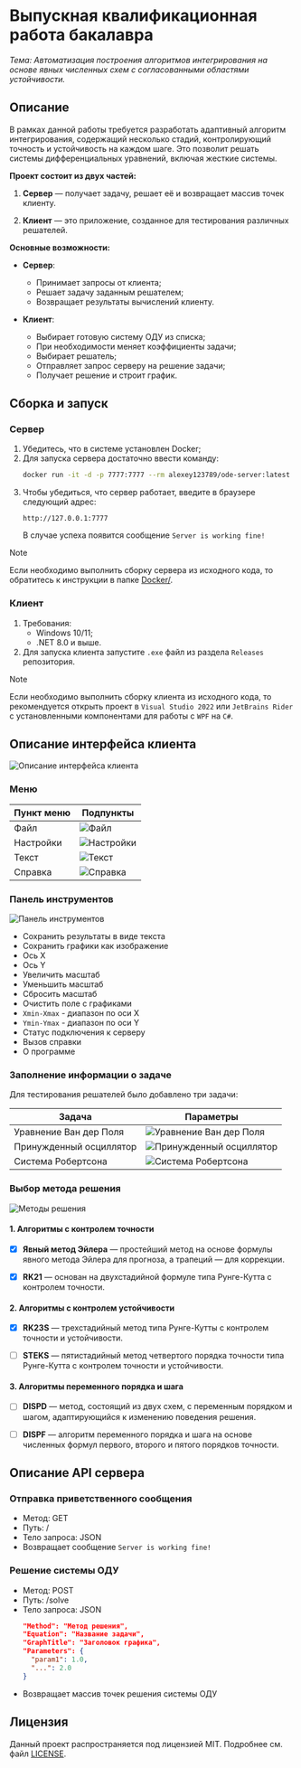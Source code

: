 # Выпускная квалификационная работа бакалавра

*Тема: Автоматизация построения алгоритмов интегрирования на основе явных численных схем с согласованными областями устойчивости.*

## Описание

В рамках данной работы требуется разработать адаптивный алгоритм интегрирования, содержащий несколько стадий, контролирующий точность и устойчивость на каждом шаге. Это позволит решать системы дифференциальных уравнений, включая жесткие системы.

**Проект состоит из двух частей:**

1. **Сервер** — получает задачу, решает её и возвращает массив точек клиенту.

2. **Клиент** — это приложение, созданное для тестирования различных решателей.

**Основные возможности:**

- **Сервер**:
  - Принимает запросы от клиента;
  - Решает задачу заданным решателем;
  - Возвращает результаты вычислений клиенту.

- **Клиент**:
  - Выбирает готовую систему ОДУ из списка;
  - При необходимости меняет коэффициенты задачи;
  - Выбирает решатель;
  - Отправляет запрос серверу на решение задачи;
  - Получает решение и строит график.

## Сборка и запуск

### Сервер

1. Убедитесь, что в системе установлен Docker;
2. Для запуска сервера достаточно ввести команду:
    ```bash
    docker run -it -d -p 7777:7777 --rm alexey123789/ode-server:latest
    ```
3. Чтобы убедиться, что сервер работает, введите в браузере следующий адрес:
    ```
    http://127.0.0.1:7777
    ```
    В случае успеха появится сообщение `Server is working fine!`

> [!NOTE]
> Если необходимо выполнить сборку сервера из исходного кода, то обратитесь к инструкции в папке [Docker/](Docker/).

### Клиент

1. Требования:
   - Windows 10/11;
   - .NET 8.0 и выше.
2. Для запуска клиента запустите `.exe` файл из раздела `Releases` репозитория.

> [!NOTE]
> Если необходимо выполнить сборку клиента из исходного кода, то рекомендуется открыть проект в `Visual Studio 2022` или `JetBrains Rider` с установленными компонентами для работы с `WPF` на `C#`.

## Описание интерфейса клиента

![Описание интерфейса клиента](https://github.com/user-attachments/assets/c76bc131-c786-471d-955b-95236a34fe82)

### Меню
   | Пункт меню | Подпункты |
   | ------ | ------ |
   | Файл | ![Файл](https://github.com/user-attachments/assets/8920ed8b-1e62-4e08-be6c-702f88418dbb) |
   | Настройки | ![Настройки](https://github.com/user-attachments/assets/53cfe64a-b236-4dbb-824d-ce24a166bf80) |
   | Текст | ![Текст](https://github.com/user-attachments/assets/c27dee81-527b-439c-a866-01b7fcfbf677) |
   | Справка | ![Справка](https://github.com/user-attachments/assets/093a9dff-3dcc-45f7-aaa8-04a2f7722bf8) |
   
### Панель инструментов
   
   ![Панель инструментов](https://github.com/user-attachments/assets/902588fd-fd8b-427e-9279-151009d6684d)

   - Сохранить результаты в виде текста
   - Сохранить графики как изображение
   - Ось X
   - Ось Y
   - Увеличить масштаб
   - Уменьшить масштаб
   - Сбросить масштаб
   - Очистить поле с графиками
   - `Xmin-Xmax` - диапазон по оси X
   - `Ymin-Ymax` - диапазон по оси Y
   - Статус подключения к серверу
   - Вызов справки
   - О программе

### Заполнение информации о задаче

  Для тестирования решателей было добавлено три задачи:

  | Задача | Параметры |
  | ------ | ------ |
  | Уравнение Ван дер Поля | ![Уравнение Ван дер Поля](https://github.com/user-attachments/assets/8f2530af-fbbf-4395-9253-c6e7ac6001c4) |
  | Принужденный осциллятор | ![Принужденный осциллятор](https://github.com/user-attachments/assets/3ad009ae-e36f-41b6-9471-8feeed11267f) |
  | Система Робертсона | ![Система Робертсона](https://github.com/user-attachments/assets/e7cd850c-b4aa-455d-8d67-a1389edb3e9f) |

### Выбор метода решения

![Методы решения](https://github.com/user-attachments/assets/cea38627-21af-4516-a7fa-b4387e89e2b2)

#### 1. Алгоритмы с контролем точности
- [x] **Явный метод Эйлера** — простейший метод на основе формулы явного метода Эйлера для прогноза, а трапеций — для коррекции.

- [x] **RK21** — основан на двухстадийной формуле типа Рунге-Кутта с контролем точности.

#### 2. Алгоритмы с контролем устойчивости
- [x] **RK23S** — трехстадийный метод типа Рунге-Кутты с контролем точности и устойчивости.

- [ ] **STEKS** — пятистадийный метод четвертого порядка точности типа Рунге-Кутта с контролем точности и устойчивости.

#### 3. Алгоритмы переменного порядка и шага
- [ ] **DISPD** — метод, состоящий из двух схем, с переменным порядком и шагом, адаптирующийся к изменению поведения решения.

- [ ] **DISPF** — алгоритм переменного порядка и шага на основе численных формул первого, второго и пятого порядков точности.

## Описание API сервера

### Отправка приветственного сообщения
   - Метод: GET
   - Путь: /
   - Тело запроса: JSON
   - Возвращает сообщение `Server is working fine!`

### Решение системы ОДУ
   - Метод: POST
   - Путь: /solve
   - Тело запроса: JSON  
      ```json
      "Method": "Метод решения",
      "Equation": "Название задачи",
      "GraphTitle": "Заголовок графика",
      "Parameters": {
        "param1": 1.0,
        "...": 2.0
      }
      ```
   - Возвращает массив точек решения системы ОДУ

## Лицензия

Данный проект распространяется под лицензией MIT. Подробнее см. файл [LICENSE](LICENSE).
